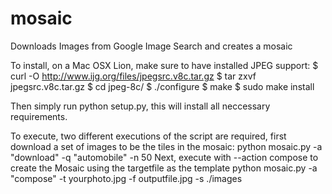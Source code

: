 mosaic
======

Downloads Images from Google Image Search and creates a mosaic

To install, on a Mac OSX Lion, make sure to have installed JPEG support:
$ curl -O http://www.ijg.org/files/jpegsrc.v8c.tar.gz
$ tar zxvf jpegsrc.v8c.tar.gz
$ cd jpeg-8c/
$ ./configure
$ make
$ sudo make install

Then simply run python setup.py, this will install all neccessary requirements.

To execute, two different executions of the script are required, first download a set of images to be the tiles in the mosaic:
  python mosaic.py -a "download" -q "automobile" -n 50 
Next, execute with --action compose to create the Mosaic using the targetfile as the template
  python mosaic.py -a "compose" -t yourphoto.jpg -f outputfile.jpg -s ./images
